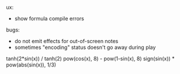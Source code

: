 ux:
- show formula compile errors

bugs:
- do not emit effects for out-of-screen notes
- sometimes "encoding" status doesn't go away during play

tanh(2*sin(x)) / tanh(2)
pow(cos(x), 8) - pow(1-sin(x), 8)
sign(sin(x)) * pow(abs(sin(x)), 1/3)
